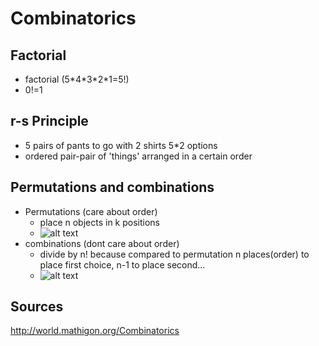 # Combinatorics

## Factorial

* factorial (5\*4\*3\*2\*1=5!) 
* 0!=1

## r-s Principle

* 5 pairs of pants to go with 2 shirts 5*2 options
* ordered pair-pair of 'things' arranged in a certain order

## Permutations and combinations

* Permutations (care about order)
  * place n objects in k positions
  * ![alt text](http://latex.codecogs.com/png.latex?\dpi{150}&space;\frac{n!}{(n-k)!}\quad)
* combinations (dont care about order)
  * divide by n! because compared to permutation n places(order) to place first choice, n-1 to place second...
  * ![alt text](http://latex.codecogs.com/png.latex?\dpi{150}&space;{n&space;\choose&space;k}\quad=\frac{n!}{k!(n-k)!})

## Sources

http://world.mathigon.org/Combinatorics

